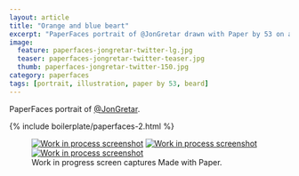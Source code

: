 ```yaml
---
layout: article
title: "Orange and blue beart"
excerpt: "PaperFaces portrait of @JonGretar drawn with Paper by 53 on an iPad."
image: 
  feature: paperfaces-jongretar-twitter-lg.jpg
  teaser: paperfaces-jongretar-twitter-teaser.jpg
  thumb: paperfaces-jongretar-twitter-150.jpg
category: paperfaces
tags: [portrait, illustration, paper by 53, beard]
---
```


PaperFaces portrait of [@JonGretar](http://twitter.com/jongretar).

{% include boilerplate/paperfaces-2.html %}

<figure class="third">
  <a href="{{ site.url }}/images/paperfaces-jongretar-process-1-lg.jpg"><img src="{{ site.url }}/images/paperfaces-jongretar-process-1-600.jpg" alt="Work in process screenshot"></a>
  <a href="{{ site.url }}/images/paperfaces-jongretar-process-2-lg.jpg"><img src="{{ site.url }}/images/paperfaces-jongretar-process-2-600.jpg" alt="Work in process screenshot"></a>
  <a href="{{ site.url }}/images/paperfaces-jongretar-process-3-lg.jpg"><img src="{{ site.url }}/images/paperfaces-jongretar-process-3-600.jpg" alt="Work in process screenshot"></a>
  <figcaption>Work in progress screen captures Made with Paper.</figcaption>
</figure>